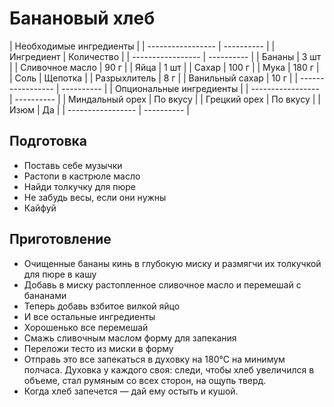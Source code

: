 # Банановый хлеб

| Необходимые ингредиенты        |
| ----------------- | ---------- |
| Ингредиент        | Количество |
| ----------------- | ---------- |
| Бананы            | 3 шт       |
| Сливочное масло   | 90 г       |
| Яйца              | 1 шт       |
| Сахар             | 100 г      |
| Мука              | 180 г      |
| Соль              | Щепотка    |
| Разрыхлитель      | 8 г        |
| Ванильный сахар   | 10 г       |
| ----------------- | ---------- |
| Опциональные ингредиенты       |
| ----------------- | ---------- |
| Миндальный орех   | По вкусу   |
| Грецкий орех      | По вкусу   |
| Изюм              | Да         |
| ----------------- | ---------- |

## Подготовка

- Поставь себе музычки
- Растопи в кастрюле масло
- Найди толкучку для пюре
- Не забудь весы, если они нужны
- Кайфуй

## Приготовление

- Очищенные бананы кинь в глубокую миску и размягчи их толкучкой для пюре в кашу
- Добавь в миску растопленное сливочное масло и перемешай с бананами
- Теперь добавь взбитое вилкой яйцо
- И все остальные ингредиенты
- Хорошенько все перемешай
- Смажь сливочным маслом форму для запекания
- Переложи тесто из миски в форму
- Отправь это все запекаться в духовку на 180°C на минимум полчаса. Духовка у каждого своя: следи, чтобы хлеб увеличился в объеме, стал румяным со всех сторон, на ощупь тверд.
- Когда хлеб запечется — дай ему остыть и кушой.
